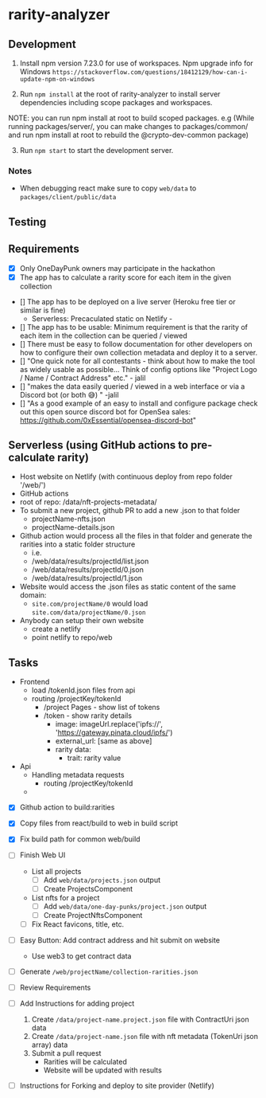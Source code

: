 # rarity-analyzer

## Development
1. Install npm version 7.23.0 for use of workspaces.  Npm upgrade info for Windows `https://stackoverflow.com/questions/18412129/how-can-i-update-npm-on-windows`

2. Run `npm install` at the root of rarity-analyzer to install server dependencies including scope packages and workspaces.  

NOTE: you can run npm install at root to build scoped packages. 
e.g (While running packages/server/, you can make changes to packages/common/ and run npm install at root to rebuild the @crypto-dev-common package)

3. Run `npm start` to start the development server.

### Notes

- When debugging react make sure to copy `web/data` to `packages/client/public/data`


## Testing

## Requirements

- [x] Only OneDayPunk owners may participate in the hackathon
- [x] The app has to calculate a rarity score for each item in the given collection
- [] The app has to be deployed on a live server (Heroku free tier or similar is fine)
    - Serverless: Precaculated static on Netlify    - 
- [] The app has to be usable: Minimum requirement is that the rarity of each item in the collection can be queried / viewed
- [] There must be easy to follow documentation for other developers on how to configure their own collection metadata and deploy it to a server.
- [] "One quick note for all contestants - think about how to make the tool as widely usable as possible... Think of config options like "Project Logo / Name / Contract Address" etc." - jalil
- [] "makes the data easily queried / viewed in a web interface or via a Discord bot (or both 😅) " -jalil
- [] "As a good example of an easy to install and configure package check out this open source discord bot for OpenSea sales: https://github.com/0xEssential/opensea-discord-bot"

## Serverless (using GitHub actions to pre-calculate rarity)

- Host website on Netlify (with continuous deploy from repo folder '/web/')
- GitHub actions
- root of repo: /data/nft-projects-metadata/
- To submit a new project, github PR to add a new .json to that folder
    - projectName-nfts.json
    - projectName-details.json
- Github action would process all the files in that folder and generate the rarities into a static folder structure
    - i.e.
     - /web/data/results/projectId/list.json
     - /web/data/results/projectId/0.json
     - /web/data/results/projectId/1.json
- Website would access the .json files as static content of the same domain:
    - `site.com/projectName/0` would load `site.com/data/projectName/0.json`
- Anybody can setup their own website 
    - create a netlify
    - point netlify to repo/web

## Tasks

- Frontend
    - load /tokenId.json files from api
    - routing /projectKey/tokenId
        - /project Pages - show list of tokens
        - /token - show rarity details
            - image: imageUrl.replace('ipfs://', 'https://gateway.pinata.cloud/ipfs/')
            - external_url: [same as above]
            - rarity data:
                - trait: rarity value
- Api
    - Handling metadata requests
        - routing /projectKey/tokenId
    - 
    

- [x] Github action to build:rarities
- [x] Copy files from react/build to web in build script
- [x] Fix build path for common web/build
- [ ] Finish Web UI
    - List all projects
        - [ ] Add `web/data/projects.json` output
        - [ ] Create ProjectsComponent
    - List nfts for a project
        - [ ] Add `web/data/one-day-punks/project.json` output
        - [ ] Create ProjectNftsComponent
    - [ ] Fix React favicons, title, etc.
- [ ] Easy Button: Add contract address and hit submit on website
    - Use web3 to get contract data
- [ ] Generate `/web/projectName/collection-rarities.json`
- [ ] Review Requirements



- [ ] Add Instructions for adding project
    1. Create `/data/project-name.project.json` file with ContractUri json data
    2. Create `/data/project-name.json` file with nft metadata (TokenUri json array) data
    3. Submit a pull request
        - Rarities will be calculated
        - Website will be updated with results

- [ ] Instructions for Forking and deploy to site provider (Netlify)